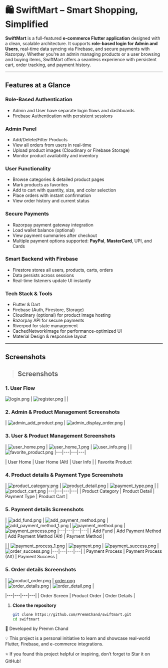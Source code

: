 # 🛍️ SwiftMart – Smart Shopping, Simplified

**SwiftMart** is a full-featured **e-commerce Flutter application** designed with a clean, scalable architecture. It supports **role-based login for Admin and Users**, real-time data syncing via Firebase, and secure payments with Razorpay. Whether you're an admin managing products or a user browsing and buying items, SwiftMart offers a seamless experience with persistent cart, order tracking, and payment history.

---

##  Features at a Glance

###  Role-Based Authentication
- Admin and User have separate login flows and dashboards
- Firebase Authentication with persistent sessions

###  Admin Panel
-  Add/Delete/Filter Products
-  View all orders from users in real-time
-  Upload product images (Cloudinary or Firebase Storage)
-  Monitor product availability and inventory

###  User Functionality
- Browse categories & detailed product pages
-  Mark products as favorites
-  Add to cart with quantity, size, and color selection
- Place orders with instant confirmation
- View order history and current status

###  Secure Payments
-  Razorpay payment gateway integration
- Load wallet balance (optional)
-  View payment summaries after checkout
-  Multiple payment options supported: **PayPal**, **MasterCard**, UPI, and Cards

### Smart Backend with Firebase
- Firestore stores all users, products, carts, orders
- Data persists across sessions
- Real-time listeners update UI instantly

###  Tech Stack & Tools
-  Flutter & Dart
-  Firebase (Auth, Firestore, Storage)
-  Cloudinary (optional) for product image hosting
-  Razorpay API for secure payments
-  Riverpod for state management
-  CachedNetworkImage for performance-optimized UI
- Material Design & responsive layout

---

## Screenshots

> ## Screenshots

### 1. User Flow 
![login.png](screenshots/login.png) | ![register.png](screenshots/register.png) |
| 
### 2. Admin & Product Management Screenshots
| ![admin_add_product.png](screenshots/admin_add_product.png) | ![admin_display_order.png](screenshots/admin_display_order.png) |


### 3. User  & Product Management Screenshots
| ![user_home.png](screenshots/user_home.png) | ![user_home_1.png](screenshots/user_home_1.png) | ![user_info.png](screenshots/user_info.png) | | ![favorite_product.png](screenshots/favorite_product.png) 
|---|---|---|---|
 
| User Home | User Home (Alt) | User Info | | Favorite Product


### 4. Product details & Payment Type Screenshots
| ![product_category.png](screenshots/product_category.png) | ![product_detail.png](screenshots/product_detail.png) | ![payment_type.png](screenshots/payment_type.png) | | ![product_cart.png](screenshots/product_cart.png)
|---|---|---|---|
 | Product Category | Product Detail |  Payment Type |  Product Cart |


### 5. Payment details Screenshots
| ![add_fund.png](screenshots/add_fund.png) | ![add_payment_method.png](screenshots/add_payment_method.png) | ![add_payment_method_1.png](screenshots/add_payment_method_1.png) | ![payment_method.png](screenshots/payment_method.png) | ![payment_process.png](screenshots/payment_process.png)
|---|---|---|---|
| Add Fund | Add Payment Method | Add Payment Method (Alt) | Payment Method |

|  | ![payment_process_1.png](screenshots/payment_process_1.png) | ![payment.png](screenshots/payment.png) | ![payment_success.png](screenshots/payment_success.png) | ![order_success.png](screenshots/order_success.png)
|---|---|---|---|
| Payment Process | Payment Process (Alt) | Payment Success |

### 5. Order details Screenshots

| ![product_order.png](screenshots/product_order.png) | [order.png](screenshots/order.png)   
| ![order_details.png](screenshots/order_details.png) | ![order_detail.png](screenshots/order_detail.png) |

|---|---|---|---|
| Order Screen | Product Order | Order Details |




1. **Clone the repository**  
   ```bash
   git clone https://github.com/PremmChand/swiftmart.git
   cd swiftmart


👤 Developed by Premm Chand


💡 This project is a personal initiative to learn and showcase real-world Flutter, Firebase, and e-commerce integrations. 

⭐ If you found this project helpful or inspiring, don’t forget to Star it on GitHub!